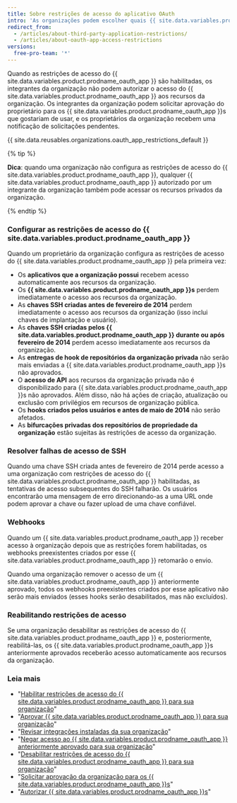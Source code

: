 ```yaml
---
title: Sobre restrições de acesso do aplicativo OAuth
intro: 'As organizações podem escolher quais {{ site.data.variables.product.prodname_oauth_app }}s terão acesso a seus repositórios e outros recursos habilitando as restrições de acesso do {{ site.data.variables.product.prodname_oauth_app }}.'
redirect_from:
  - /articles/about-third-party-application-restrictions/
  - /articles/about-oauth-app-access-restrictions
versions:
  free-pro-team: '*'
---
```


Quando as restrições de acesso do {{ site.data.variables.product.prodname_oauth_app }} são habilitadas, os integrantes da organização não podem autorizar o acesso do {{ site.data.variables.product.prodname_oauth_app }} aos recursos da organização. Os integrantes da organização podem solicitar aprovação do proprietário para os {{ site.data.variables.product.prodname_oauth_app }}s que gostariam de usar, e os proprietários da organização recebem uma notificação de solicitações pendentes.

{{ site.data.reusables.organizations.oauth_app_restrictions_default }}

{% tip %}

**Dica**: quando uma organização não configura as restrições de acesso do {{ site.data.variables.product.prodname_oauth_app }}, qualquer {{ site.data.variables.product.prodname_oauth_app }} autorizado por um integrante da organização também pode acessar os recursos privados da organização.

{% endtip %}

### Configurar as restrições de acesso do {{ site.data.variables.product.prodname_oauth_app }}

Quando um proprietário da organização configura as restrições de acesso do {{ site.data.variables.product.prodname_oauth_app }} pela primeira vez:

- Os **aplicativos que a organização possui** recebem acesso automaticamente aos recursos da organização.
- Os **{{ site.data.variables.product.prodname_oauth_app }}s** perdem imediatamente o acesso aos recursos da organização.
- As **chaves SSH criadas antes de fevereiro de 2014** perdem imediatamente o acesso aos recursos da organização (isso inclui chaves de implantação e usuário).
- As **chaves SSH criadas pelos {{ site.data.variables.product.prodname_oauth_app }} durante ou após fevereiro de 2014** perdem acesso imediatamente aos recursos da organização.
- As **entregas de hook de repositórios da organização privada** não serão mais enviadas a {{ site.data.variables.product.prodname_oauth_app }}s não aprovados.
- O **acesso de API** aos recursos da organização privada não é disponibilizado para {{ site.data.variables.product.prodname_oauth_app }}s não aprovados. Além disso, não há ações de criação, atualização ou exclusão com privilégios em recursos de organização pública.
- Os **hooks criados pelos usuários e antes de maio de 2014** não serão afetados.
- As **bifurcações privadas dos repositórios de propriedade da organização** estão sujeitas às restrições de acesso da organização.

### Resolver falhas de acesso de SSH

Quando uma chave SSH criada antes de fevereiro de 2014 perde acesso a uma organização com restrições de acesso do {{ site.data.variables.product.prodname_oauth_app }} habilitadas, as tentativas de acesso subsequentes do SSH falharão. Os usuários encontrarão uma mensagem de erro direcionando-as a uma URL onde podem aprovar a chave ou fazer upload de uma chave confiável.

### Webhooks

Quando um {{ site.data.variables.product.prodname_oauth_app }} receber acesso à organização depois que as restrições forem habilitadas, os webhooks preexistentes criados por esse {{ site.data.variables.product.prodname_oauth_app }} retomarão o envio.

Quando uma organização remover o acesso de um {{ site.data.variables.product.prodname_oauth_app }} anteriormente aprovado, todos os webhooks preexistentes criados por esse aplicativo não serão mais enviados (esses hooks serão desabilitados, mas não excluídos).

### Reabilitando restrições de acesso

Se uma organização desabilitar as restrições de acesso do {{ site.data.variables.product.prodname_oauth_app }} e, posteriormente, reabilitá-las, os {{ site.data.variables.product.prodname_oauth_app }}s anteriormente aprovados receberão acesso automaticamente aos recursos da organização.

### Leia mais

- "[Habilitar restrições de acesso do {{ site.data.variables.product.prodname_oauth_app }} para sua organização](/articles/enabling-oauth-app-access-restrictions-for-your-organization)"
- "[Aprovar {{ site.data.variables.product.prodname_oauth_app }} para sua organização](/articles/approving-oauth-apps-for-your-organization)"
- "[Revisar integrações instaladas da sua organização](/articles/reviewing-your-organization-s-installed-integrations)"
- "[Negar acesso ao {{ site.data.variables.product.prodname_oauth_app }} anteriormente aprovado para sua organização](/articles/denying-access-to-a-previously-approved-oauth-app-for-your-organization)"
- "[Desabilitar restrições de acesso do {{ site.data.variables.product.prodname_oauth_app }} para sua organização](/articles/disabling-oauth-app-access-restrictions-for-your-organization)"
- "[Solicitar aprovação da organização para os {{ site.data.variables.product.prodname_oauth_app }}s](/articles/requesting-organization-approval-for-oauth-apps)"
- "[Autorizar {{ site.data.variables.product.prodname_oauth_app }}s](/articles/authorizing-oauth-apps)"
